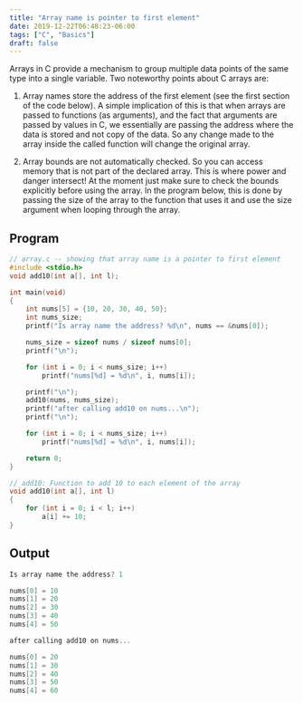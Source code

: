 ```yaml
---
title: "Array name is pointer to first element"
date: 2019-12-22T06:48:23-06:00
tags: ["C", "Basics"]
draft: false
---
```


Arrays in C provide a mechanism to group multiple data points of the same type
into a single variable. Two noteworthy points about C arrays are:

1. Array names store the address of the first element (see the first section of
   the code below). A simple implication of this is that when arrays are passed
to functions (as arguments), and the fact that arguments are passed by values in
C,  we essentially are passing the address where the data is stored and
not copy of the data. So any change made to the array inside the called function will
change the original array.

2. Array bounds are not automatically checked. So you can access memory that is
   not part of the declared array. This is where power and danger intersect! At
the moment just make sure to check the bounds explicitly before using the array.
In the program below, this is done by passing the size of the array to the
function that uses it and use the size argument when looping through the array.

## Program

```c
// array.c -- showing that array name is a pointer to first element
#include <stdio.h>
void add10(int a[], int l);

int main(void)
{
    int nums[5] = {10, 20, 30, 40, 50};
    int nums_size;
    printf("Is array name the address? %d\n", nums == &nums[0]);

    nums_size = sizeof nums / sizeof nums[0];
    printf("\n");

    for (int i = 0; i < nums_size; i++)
        printf("nums[%d] = %d\n", i, nums[i]);

    printf("\n");
    add10(nums, nums_size);
    printf("after calling add10 on nums...\n");
    printf("\n");

    for (int i = 0; i < nums_size; i++)
        printf("nums[%d] = %d\n", i, nums[i]);

    return 0;
}

// add10: Function to add 10 to each element of the array
void add10(int a[], int l)
{
    for (int i = 0; i < l; i++)
        a[i] += 10;
}
```

## Output

```c
Is array name the address? 1

nums[0] = 10
nums[1] = 20
nums[2] = 30
nums[3] = 40
nums[4] = 50

after calling add10 on nums...

nums[0] = 20
nums[1] = 30
nums[2] = 40
nums[3] = 50
nums[4] = 60
```
